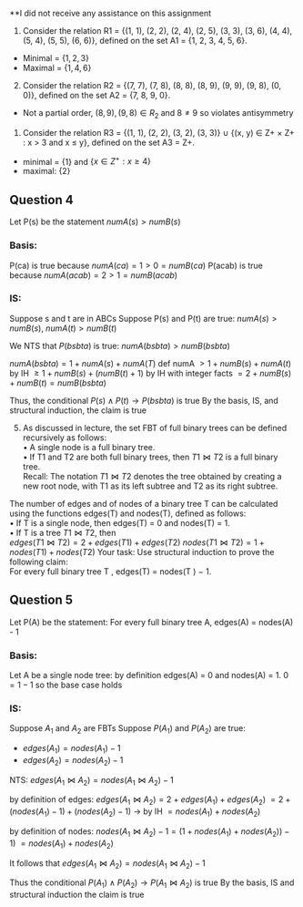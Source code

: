 **I did not receive any assistance on this assignment

1. Consider the relation R1 = {(1, 1), (2, 2), (2, 4), (2, 5), (3, 3), (3, 6), (4, 4), (5, 4), (5, 5), (6, 6)}, defined on the set A1 = {1, 2, 3, 4, 5, 6}.  
- Minimal = $\{ 1,2,3 \}$
- Maximal = $\{ 1,4,6 \}$

2. Consider the relation R2 = {(7, 7), (7, 8), (8, 8), (8, 9), (9, 9), (9, 8), (0, 0)}, defined on the set  A2 = {7, 8, 9, 0}.  
- Not a partial order, $(8,9),(9,8) \in R_{2}$ and $8 \neq 9$ so violates antisymmetry

1. Consider the relation R3 = {(1, 1), (2, 2), (3, 2), (3, 3)} ∪ {(x, y) ∈ Z+ × Z+ : x > 3 and x ≤ y},  defined on the set A3 = Z+.  
- minimal = $\{1\}$ and $\{ x \in Z^+ : x \geq 4 \}$
- maximal: $\{ 2 \}$
## Question 4

Let P(s) be the statement $numA(s) > numB(s)$
### Basis:
P(ca) is true because $numA(ca) = 1 > 0 = numB(ca)$
P(acab) is true because $numA(acab) = 2 > 1 = numB(acab)$

### IS:
Suppose s and t are in ABCs
Suppose P(s) and P(t) are true: $numA(s) > numB(s)$, $numA(t) > numB(t)$

We NTS that $P(bsbta)$ is true: $numA(bsbta) > numB(bsbta)$

  $numA(bsbta) = 1 + numA(s) + numA(T)$ def numA
		    $> 1+numB(s) + numA(t)$ by IH
		    $\geq 1+numB(s) + (numB(t) + 1)$ by IH with integer facts
		    $= 2+numB(s) + numB(t) = numB(bsbta)$

Thus, the conditional $P(s) \land P(t) \to P(bsbta)$ is true
By the basis, IS, and structural induction, the claim is true

5. As discussed in lecture, the set FBT of full binary trees can be defined recursively as follows:  
• A single node is a full binary tree.  
• If T1 and T2 are both full binary trees, then $T1 \bowtie T2$ is a full binary tree.  
Recall: The notation $T1 \bowtie T2$ denotes the tree obtained by creating a new root node, with T1 as its left subtree and T2 as its right subtree.  

The number of edges and of nodes of a binary tree T can be calculated using the functions  edges(T) and nodes(T), defined as follows:  
• If T is a single node, then edges(T)  = 0 and nodes(T) = 1.  
• If T is a tree $T1 \bowtie T2$, then  
$edges(T1 \bowtie T2) = 2 + edges(T1) + edges(T2)$ 
$nodes(T1 \bowtie T2) = 1 + nodes(T1) + nodes(T2)$
Your task: Use structural induction to prove the following claim:  
For every full binary tree T , edges(T) = nodes(T ) − 1.  

## Question 5

Let P(A) be the statement: For every full binary tree A, edges(A) = nodes(A) - 1

### Basis:
Let A be a single node tree: by definition edges(A) = 0 and nodes(A) = 1. $0 = 1-1$ so the base case holds

### IS:
Suppose $A_{1}$ and $A_{2}$ are FBTs
Suppose $P(A_{1})$ and $P(A_{2})$ are true:
- $edges(A_{1}) = nodes(A_{1})-1$ 
- $edges(A_{2}) = nodes(A_{2})-1$ 

NTS: $edges(A_{1} \bowtie A_{2}) = nodes(A_{1} \bowtie A_{2}) - 1$

by definition of edges:
$edges(A_{1} \bowtie A_{2}) = 2 + edges(A_{1})+edges(A_{2})$
$= 2+(nodes(A_{1})-1)+(nodes(A_{2})-1)$ -> by IH
$=nodes(A_{1})+nodes(A_{2})$

by definition of nodes:
$nodes(A_{1} \bowtie A_{2})-1=(1+nodes(A_{1})+nodes(A_{2}))-1)$
$=nodes(A_{1})+nodes(A_{2})$

It follows that $edges(A_{1} \bowtie A_{2}) = nodes(A_{1} \bowtie A_{2})-1$

Thus the conditional $P(A_{1}) \land P(A_{2}) \to P(A_{1} \bowtie A_{2})$ is true
By the basis, IS and structural induction the claim is true